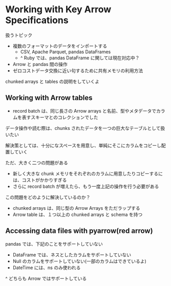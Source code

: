 # Working with Key Arrow Specifications

扱うトピック
- 複数のフォーマットのデータをインポートする
  - CSV, Apache Parquet, pandas DataFrames
  - ^ Ruby では、pandas DataFrame に関しては現在対応中？
- Arrow と pandas 間の操作
- ゼロコストデータ交換に近い句するために共有メモリの利用方法

chunked arrays と tables の説明をしていくよ

## Working with Arrow tables
- record batch は、同じ長さの Arrow arrays と名前、型やメタデータでカラムを表すスキーマとのコレクションでした

データ操作や読む際は、chunks されたデータを一つの巨大なテーブルとして扱いたい

解決策としては、十分になスペースを用意し、単純にそこにカラムをコピーし配置していく

ただ、大きく二つの問題がある
- 新しく大きな chunk メモリをそれぞれのカラムに用意したりコピーするには、コストがかかりすぎる
- さらに record batch が増えたら、もう一度上記の操作を行う必要がある

この問題をどのように解決しているのか？
- chunked arrays は、同じ型の Arrow Arrays をただラップする
- Arrow table は、１つ以上の chunked arrays と schema を持つ

## Accessing data files with pyarrow(red arrow)

pandas では、下記のことをサポートしていない
- DataFrame では、ネスとしたカラムをサポートしていない
- Null のカラムをサポートしていない(一部のカラムはできているよ)
- DateTime には、ns のみ使われる

^ どちらも Arrow ではサポートしている
